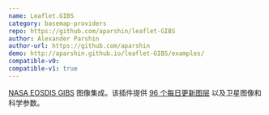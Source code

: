 ```yaml
---
name: Leaflet.GIBS
category: basemap-providers
repo: https://github.com/aparshin/leaflet-GIBS
author: Alexander Parshin
author-url: https://github.com/aparshin
demo: http://aparshin.github.io/leaflet-GIBS/examples/
compatible-v0:
compatible-v1: true
---
```


<a href="https://earthdata.nasa.gov/gibs">NASA EOSDIS GIBS</a> 图像集成。该插件提供 <a href="https://wiki.earthdata.nasa.gov/display/GIBS/GIBS+Available+Imagery+Products">96 个每日更新图层</a> 以及卫星图像和科学参数。
